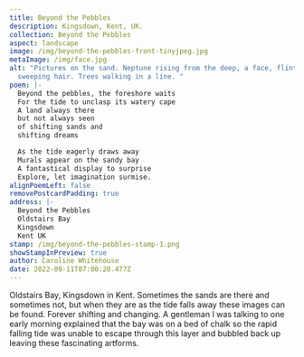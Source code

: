 ```yaml
---
title: Beyond the Pebbles
description: Kingsdown, Kent, UK.
collection: Beyond the Pebbles
aspect: landscape
image: /img/beyond-the-pebbles-front-tinyjpeg.jpg
metaImage: /img/face.jpg
alt: "Pictures on the sand. Neptune rising from the deep, a face, flint eyes,
  sweeping hair. Trees walking in a line. "
poem: |-
  Beyond the pebbles, the foreshore waits
  For the tide to unclasp its watery cape
  A land always there 
  but not always seen
  of shifting sands and 
  shifting dreams

  As the tide eagerly draws away
  Murals appear on the sandy bay
  A fantastical display to surprise
  Explore, let imagination surmise.
alignPoemLeft: false
removePostcardPadding: true
address: |-
  Beyond the Pebbles
  Oldstairs Bay
  Kingsdown
  Kent UK
stamp: /img/beyond-the-pebbles-stamp-1.png
showStampInPreview: true
author: Caroline Whitehouse
date: 2022-09-11T07:00:20.477Z
---
```

Oldstairs Bay, Kingsdown in Kent. Sometimes the sands are there and sometimes not, but when they are as the tide falls away these images can be found. Forever shifting and changing. A gentleman I was talking to one early morning explained that the bay was on a bed of chalk so the rapid falling tide was unable to escape through this layer and bubbled back up leaving these fascinating artforms.
